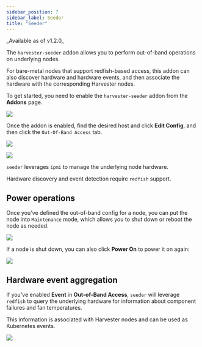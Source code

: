 ```yaml
---
sidebar_position: 7
sidebar_label: Seeder
title: "Seeder"
---
```


<head>
  <link rel="canonical" href="https://docs.harvesterhci.io/dev/advanced/seeder"/>
</head>
_Available as of v1.2.0_

The `harvester-seeder` addon allows you to perform out-of-band operations on underlying nodes. 

For bare-metal nodes that support redfish-based access, this addon can also discover hardware and hardware events, and then associate the hardware with the corresponding Harvester nodes.

To get started, you need to enable the `harvester-seeder` addon from the **Addons** page.

![](/img/v1.2/vm-import-controller/EnableAddon.png)

Once the addon is enabled, find the desired host and click **Edit Config**, and then click the `Out-Of-Band Access` tab.

![](/img/v1.2/seeder/EditConfig.png)

![](/img/v1.2/seeder/OutOfBandAccess.png)

`seeder` leverages `ipmi` to manage the underlying node hardware.

Hardware discovery and event detection require `redfish` support.

## Power operations

Once you've defined the out-of-band config for a node, you can put the node into `Maintenance` mode, which allows you to shut down or reboot the node as needed.

![](/img/v1.2/seeder/ShutdownReboot.png)

If a node is shut down, you can also click **Power On** to power it on again:

![](/img/v1.2/seeder/PowerOn.png)


## Hardware event aggregation

If you've enabled **Event** in **Out-of-Band Access**, `seeder` will leverage `redfish` to query the underlying hardware for information about component failures and fan temperatures.

This information is associated with Harvester nodes and can be used as Kubernetes events.

![](/img/v1.2/seeder/HardwareEvents.png)